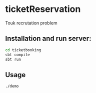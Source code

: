# ticketReservation
Touk recrutation problem

## Installation and run server:

```bash
cd ticketbooking
sbt compile
sbt run

```
## Usage

```bash
./demo
```
